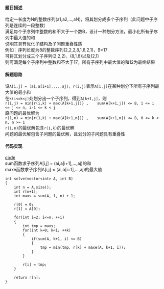 #### 题目描述
给定一长度为N的整数序列(a1,a2,…,aN)，将其划分成多个子序列（此问题中子序列是连续的一段整数）  
满足每个子序列中整数的和不大于一个数B，设计一种划分方法，最小化所有子序列中最大值的和  
说明其具有优化子结构及子问题重叠性质  
例如：序列长度为8的整数序列(2,2,2,8,1,8,2,1)，B=17  
可将其划分成三个子序列(2,2,2)，(8,1,8)以及(2,1)  
则可满足每个子序列中整数和不大于17，所有子序列中最大值的和12为最终结果

#### 解题思路
设`A[i,j] = (ai,a[i+1],...,aj)`，`r(i,j)`表示`A[i,j]`在某种划分下所有子序列最大值的最小和  
在`k(i<=k<j)`处划分出一个子序列，得到`A[k+1,j]`，则  
`r(i,j) = min{r(i,k) + max(A[k+1,j])} ,    sum(A[k+1,j]) <= B, 1 <= i <= j <= n, i-1 <= k < j`  
原问题的最优解为  
`r(1,n) = min{r(1,k) + max(A[k+1,n])} ,    sum(A[k+1,n]) <= B, 0 <= k < n, n >= 1          `  
`r(1,n)`的最优解包含`r(1,k)`的最优解    
问题的最优解包含子问题的最优解，且划分的子问题具有重叠性

#### 代码实现
[code](/DynamicPrograming/mini_sum.cpp)  
sum函数求子序列A[i,j] = (ai,a[i+1],...,aj)的和  
maxe函数求子序列A[i,j] = (ai,a[i+1],...,aj)的最大值
```
int solve(vector<int> A, int B)
{
	int n = A.size();
	int r[n+1];
	int maxs = sum(A, 1, n) + 1;

	r[0] = 0;
	r[1] = A[0];

	for(int i=2; i<=n; ++i)
	{
		int tmp = maxs;
		for(int k=0; k<i; ++k)
		{
			if(sum(A, k+1, i) <= B)
			{
				tmp = min(tmp, r[k] + maxe(A, k+1, i));
			}
		}

		r[i] = tmp;
	}

	return r[n];
}
```